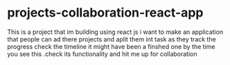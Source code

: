 
# projects-collaboration-react-app
This is a project that im building using react js i want to make an application that people can ad there projects and aplit them int task as they track the progress check the timeline it might have been a finshed one by the time you see this .check its functionality and hit me up for collaboration


